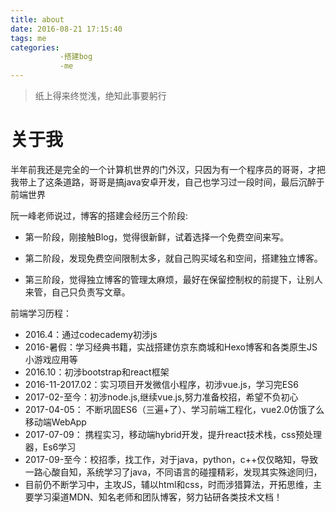 ```yaml
---
title: about
date: 2016-08-21 17:15:40
tags: me
categories: 
           -搭建bog
           -me
---
```

>纸上得来终觉浅，绝知此事要躬行


# 关于我 #
半年前我还是完全的一个计算机世界的门外汉，只因为有一个程序员的哥哥，才把我带上了这条道路，哥哥是搞java安卓开发，自己也学习过一段时间，最后沉醉于前端世界

阮一峰老师说过，博客的搭建会经历三个阶段:

- 第一阶段，刚接触Blog，觉得很新鲜，试着选择一个免费空间来写。

- 第二阶段，发现免费空间限制太多，就自己购买域名和空间，搭建独立博客。


- 第三阶段，觉得独立博客的管理太麻烦，最好在保留控制权的前提下，让别人来管，自己只负责写文章。

前端学习历程：

- 2016.4：通过codecademy初涉js
- 2016-暑假：学习经典书籍，实战搭建仿京东商城和Hexo博客和各类原生JS小游戏应用等
- 2016.10：初涉bootstrap和react框架
- 2016-11-2017.02：实习项目开发微信小程序，初涉vue.js，学习完ES6
- 2017-02-至今：初涉node.js,继续vue.js,努力准备校招，希望不负初心
- 2017-04-05： 不断巩固ES6（三遍+了）、学习前端工程化，vue2.0仿饿了么移动端WebApp
- 2017-07-09： 携程实习，移动端hybrid开发，提升react技术栈，css预处理器，Es6学习
- 2017-09-至今：校招季，找工作，对于java，python，c++仅仅略知，导致一路心酸自知，系统学习了java，不同语言的碰撞精彩，发现其实殊途同归，
- 目前仍不断学习中，主攻JS，辅以html和css，时而涉猎算法，开拓思维，主要学习渠道MDN、知名老师和团队博客，努力钻研各类技术文档！





